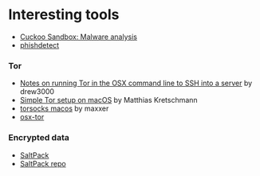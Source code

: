 # Interesting tools

* [Cuckoo Sandbox: Malware analysis](https://github.com/cuckoosandbox)
* [phishdetect](https://github.com/phishdetect/phishdetect)

### Tor

* [Notes on running Tor in the OSX command line to SSH into a server](https://drew3000.net/osx-tor-terminal/)
  by drew3000
* [Simple Tor setup on macOS](https://kremalicious.com/simple-tor-setup-on-mac-os-x/)
  by Matthias Kretschmann
* [torsocks macos](https://lorenzo.mile.si/torsocks-macos-is-located-directory-protected-apples-system-integrity-protection/201/)
  by maxxer
* [osx-tor](https://github.com/b4rton/osx-tor)

### Encrypted data

* [SaltPack](https://saltpack.org/)
* [SaltPack repo](https://github.com/keybase/saltpack)